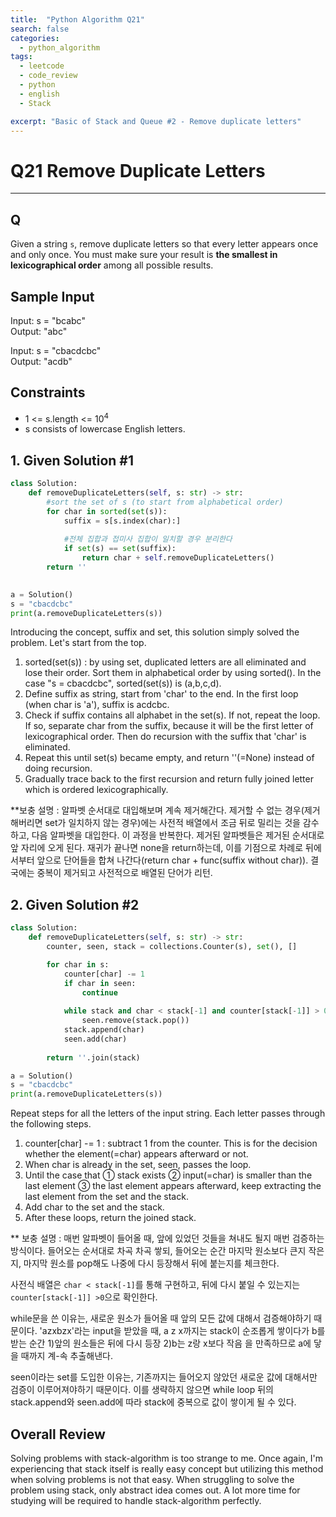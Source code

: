 ```yaml
---
title:  "Python Algorithm Q21"
search: false
categories: 
  - python_algorithm
tags:
  - leetcode
  - code_review
  - python
  - english
  - Stack

excerpt: "Basic of Stack and Queue #2 - Remove duplicate letters"
---
```


# Q21 Remove Duplicate Letters
___

## Q

Given a string `s`, remove duplicate letters so that every letter appears once and only once. You must make sure your result is __the smallest in lexicographical order__ among all possible results.

## Sample Input 

Input: s = "bcabc"  
Output: "abc"

Input: s = "cbacdcbc"  
Output: "acdb"

## Constraints

- 1 <= s.length <= 10<sup>4</sup>
- s consists of lowercase English letters.  

## 1. Given Solution #1

```py
class Solution:
    def removeDuplicateLetters(self, s: str) -> str:
        #sort the set of s (to start from alphabetical order)
        for char in sorted(set(s)):
            suffix = s[s.index(char):]
            
            #전체 집합과 접미사 집합이 일치할 경우 분리한다
            if set(s) == set(suffix):
                return char + self.removeDuplicateLetters()
        return ''
        

a = Solution()
s = "cbacdcbc"
print(a.removeDuplicateLetters(s))
```

Introducing the concept, suffix and set, this solution simply solved the problem. Let's start from the top.

1. sorted(set(s)) : by using set, duplicated letters are all eliminated and lose their order. Sort them in alphabetical order by using sorted(). In the case "s = cbacdcbc", sorted(set(s)) is (a,b,c,d).
2. Define suffix as string, start from 'char' to the end. In the first loop (when char is 'a'), suffix is acdcbc.
3. Check if suffix contains all alphabet in the set(s). If not, repeat the loop. If so, separate char from the suffix, because it will be the first letter of lexicographical order. Then do recursion with the suffix that 'char' is eliminated.
4. Repeat this until set(s) became empty, and return ''(=None) instead of doing recursion.
5. Gradually trace back to the first recursion and return fully joined letter which is ordered lexicographically.

**보충 설명 : 알파벳 순서대로 대입해보며 계속 제거해간다. 제거할 수 없는 경우(제거해버리면 set가 일치하지 않는 경우)에는 사전적 배열에서 조금 뒤로 밀리는 것을 감수하고, 다음 알파벳을 대입한다. 이 과정을 반복한다. 제거된 알파벳들은 제거된 순서대로 앞 자리에 오게 된다. 재귀가 끝나면 none을 return하는데, 이를 기점으로 차례로 뒤에서부터 앞으로 단어들을 합쳐 나간다(return char + func(suffix without char)). 결국에는 중복이 제거되고 사전적으로 배열된 단어가 리턴.

## 2. Given Solution #2

```py
class Solution:
    def removeDuplicateLetters(self, s: str) -> str:
        counter, seen, stack = collections.Counter(s), set(), []

        for char in s:
            counter[char] -= 1
            if char in seen:
                continue
            
            while stack and char < stack[-1] and counter[stack[-1]] > 0:
                seen.remove(stack.pop())
            stack.append(char)
            seen.add(char)
        
        return ''.join(stack)        

a = Solution()
s = "cbacdcbc"
print(a.removeDuplicateLetters(s))
```

Repeat steps for all the letters of the input string. Each letter passes through the following steps.

1. counter[char] -= 1 : subtract 1 from the counter. This is for the decision whether the element(=char) appears afterward or not.
2. When char is already in the set, seen, passes the loop.
3. Until the case that ① stack exists ② input(=char) is smaller than the last element ③ the last element appears afterward, keep extracting the last element from the set and the stack.
4. Add char to the set and the stack.
5. After these loops, return the joined stack.

** 보충 설명 : 매번 알파벳이 들어올 때, 앞에 있었던 것들을 쳐내도 될지 매번 검증하는 방식이다. 들어오는 순서대로 차곡 차곡 쌓되, 들어오는 순간 마지막 원소보다 큰지 작은지, 마지막 원소를 pop해도 나중에 다시 등장해서 뒤에 붙는지를 체크한다.  

사전식 배열은 `char < stack[-1]`를 통해 구현하고, 뒤에 다시 붙일 수 있는지는 `counter[stack[-1]] >0`으로 확인한다.  

while문을 쓴 이유는, 새로운 원소가 들어올 때 앞의 모든 값에 대해서 검증해야하기 때문이다. 'azxbzx'라는 input을 받았을 때, a z x까지는 stack이 순조롭게 쌓이다가 b를 받는 순간 1)앞의 원소들은 뒤에 다시 등장 2)b는 z랑 x보다 작음 을 만족하므로 a에 닿을 때까지 계-속 추출해낸다.

seen이라는 set를 도입한 이유는, 기존까지는 들어오지 않았던 새로운 값에 대해서만 검증이 이루어져야하기 때문이다. 이를 생략하지 않으면 while loop 뒤의 stack.append와 seen.add에 따라 stack에 중복으로 값이 쌓이게 될 수 있다. 

## Overall Review

Solving problems with stack-algorithm is too strange to me. Once again, I'm experiencing that stack itself is really easy concept but utilizing this method when solving problems is not that easy. When struggling to solve the problem using stack, only abstract idea comes out. A lot more time for studying will be required to handle stack-algorithm perfectly.
